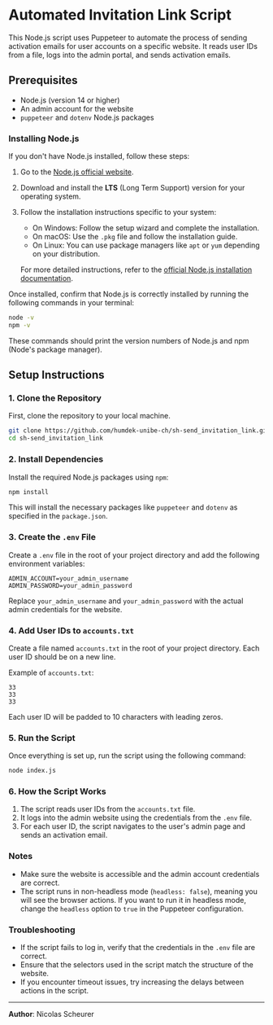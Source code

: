 # Automated Invitation Link Script

This Node.js script uses Puppeteer to automate the process of sending activation emails for user accounts on a specific website. It reads user IDs from a file, logs into the admin portal, and sends activation emails.

## Prerequisites

- Node.js (version 14 or higher)
- An admin account for the website
- `puppeteer` and `dotenv` Node.js packages

### Installing Node.js

If you don't have Node.js installed, follow these steps:

1. Go to the [Node.js official website](https://nodejs.org/).
2. Download and install the **LTS** (Long Term Support) version for your operating system.
3. Follow the installation instructions specific to your system:
   - On Windows: Follow the setup wizard and complete the installation.
   - On macOS: Use the `.pkg` file and follow the installation guide.
   - On Linux: You can use package managers like `apt` or `yum` depending on your distribution.

   For more detailed instructions, refer to the [official Node.js installation documentation](https://nodejs.org/en/download/package-manager/).

Once installed, confirm that Node.js is correctly installed by running the following commands in your terminal:

```bash
node -v
npm -v
```

These commands should print the version numbers of Node.js and npm (Node's package manager).

## Setup Instructions

### 1. Clone the Repository

First, clone the repository to your local machine.

```bash
git clone https://github.com/humdek-unibe-ch/sh-send_invitation_link.git
cd sh-send_invitation_link
```

### 2. Install Dependencies

Install the required Node.js packages using `npm`:

```bash
npm install
```

This will install the necessary packages like `puppeteer` and `dotenv` as specified in the `package.json`.

### 3. Create the `.env` File

Create a `.env` file in the root of your project directory and add the following environment variables:

```
ADMIN_ACCOUNT=your_admin_username
ADMIN_PASSWORD=your_admin_password
```

Replace `your_admin_username` and `your_admin_password` with the actual admin credentials for the website.

### 4. Add User IDs to `accounts.txt`

Create a file named `accounts.txt` in the root of your project directory. Each user ID should be on a new line.

Example of `accounts.txt`:

```
33
33
33
```

Each user ID will be padded to 10 characters with leading zeros.

### 5. Run the Script

Once everything is set up, run the script using the following command:

```bash
node index.js
```

### 6. How the Script Works

1. The script reads user IDs from the `accounts.txt` file.
2. It logs into the admin website using the credentials from the `.env` file.
3. For each user ID, the script navigates to the user's admin page and sends an activation email.

### Notes

- Make sure the website is accessible and the admin account credentials are correct.
- The script runs in non-headless mode (`headless: false`), meaning you will see the browser actions. If you want to run it in headless mode, change the `headless` option to `true` in the Puppeteer configuration.

### Troubleshooting

- If the script fails to log in, verify that the credentials in the `.env` file are correct.
- Ensure that the selectors used in the script match the structure of the website.
- If you encounter timeout issues, try increasing the delays between actions in the script.

---

**Author**: Nicolas Scheurer  
